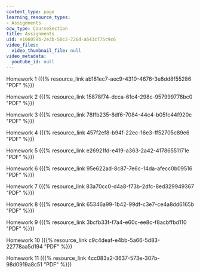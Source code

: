 ```yaml
---
content_type: page
learning_resource_types:
- Assignments
ocw_type: CourseSection
title: Assignments
uid: e106059b-2e3b-50c2-726d-a543c775c9c6
video_files:
  video_thumbnail_file: null
video_metadata:
  youtube_id: null
---
```


Homework 1 ({{% resource_link ab181ec7-aec9-4310-4676-3e8dd8f55286 "PDF" %}})

Homework 2 ({{% resource_link 15878f74-dcca-61c4-298c-957999778bc0 "PDF" %}})

Homework 3 ({{% resource_link 78ffb235-8df6-7084-44c4-b05fc44f920c "PDF" %}})

Homework 4 ({{% resource_link 457f2ef8-b94f-22ec-16e3-ff52705c89e6 "PDF" %}})

Homework 5 ({{% resource_link e26921fd-e419-a363-2a42-41786551171e "PDF" %}})

Homework 6 ({{% resource_link 95e622ad-8c87-7e6c-14da-afecc0b09516 "PDF" %}})

Homework 7 ({{% resource_link 83a70cc0-d4a8-f73b-2dfc-8ed329949367 "PDF" %}})

Homework 8 ({{% resource_link 65346a99-1b42-99df-c3e7-ce4a8dd6165b "PDF" %}})

Homework 9 ({{% resource_link 3bcfb33f-f7a4-e60c-ee8c-f8acbffbd110 "PDF" %}})

Homework 10 ({{% resource_link c9c4deaf-e4bb-5a66-5d83-22778aa5d194 "PDF" %}})

Homework 11 ({{% resource_link 4cc083a2-3637-573e-307b-98d0919a8c51 "PDF" %}})
